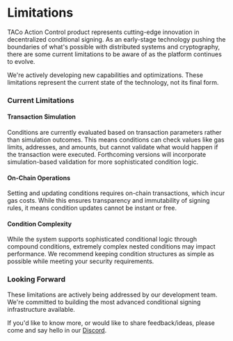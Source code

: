 # Limitations

TACo Action Control product represents cutting-edge innovation in decentralized conditional signing. As an early-stage technology pushing the boundaries of what's possible with distributed systems and cryptography, there are some current limitations to be aware of as the platform continues to evolve.

We're actively developing new capabilities and optimizations. These limitations represent the current state of the technology, not its final form.

### Current Limitations

#### Transaction Simulation

Conditions are currently evaluated based on transaction parameters rather than simulation outcomes. This means conditions can check values like gas limits, addresses, and amounts, but cannot validate what would happen if the transaction were executed. Forthcoming versions will incorporate simulation-based validation for more sophisticated condition logic.

#### On-Chain Operations

Setting and updating conditions requires on-chain transactions, which incur gas costs. While this ensures transparency and immutability of signing rules, it means condition updates cannot be instant or free.

#### Condition Complexity

While the system supports sophisticated conditional logic through compound conditions, extremely complex nested conditions may impact performance. We recommend keeping condition structures as simple as possible while meeting your security requirements.

### Looking Forward

These limitations are actively being addressed by our development team. We're committed to building the most advanced conditional signing infrastructure available.

If you'd like to know more, or would like to share feedback/ideas, please come and say hello in our [Discord](http://discord.gg/buildwithtaco).
